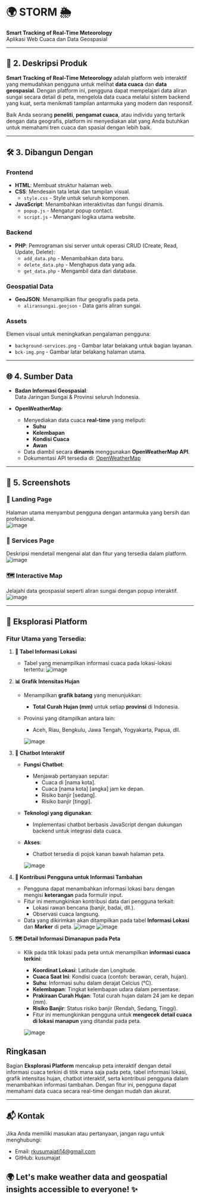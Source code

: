 # 🌍 **STORM** 🌦️  
**Smart Tracking of Real-Time Meteorology**  
Aplikasi Web Cuaca dan Data Geospasial

---

## 📝 **2. Deskripsi Produk**  
**Smart Tracking of Real-Time Meteorology** adalah platform web interaktif yang memudahkan pengguna untuk melihat **data cuaca** dan **data geospasial**. Dengan platform ini, pengguna dapat mempelajari data aliran sungai secara detail di peta, mengelola data cuaca melalui sistem backend yang kuat, serta menikmati tampilan antarmuka yang modern dan responsif.

Baik Anda seorang **peneliti**, **pengamat cuaca**, atau individu yang tertarik dengan data geografis, platform ini menyediakan alat yang Anda butuhkan untuk memahami tren cuaca dan spasial dengan lebih baik.



---

## 🛠️ **3. Dibangun Dengan**

### **Frontend**  
- **HTML**: Membuat struktur halaman web.  
- **CSS**: Mendesain tata letak dan tampilan visual.   
   - `style.css` - Style untuk seluruh komponen.  
- **JavaScript**: Menambahkan interaktivitas dan fungsi dinamis.  
   - `popup.js` - Mengatur popup contact.  
   - `script.js` - Menangani logika utama website.  

### **Backend**  
- **PHP**: Pemrograman sisi server untuk operasi CRUD (Create, Read, Update, Delete):  
   - `add_data.php` - Menambahkan data baru.  
   - `delete_data.php` - Menghapus data yang ada.  
   - `get_data.php` - Mengambil data dari database.  

### **Geospatial Data**  
- **GeoJSON**: Menampilkan fitur geografis pada peta.  
   - `aliransungai.geojson` - Data garis aliran sungai.  

### **Assets**  
Elemen visual untuk meningkatkan pengalaman pengguna:  
- `background-services.png` - Gambar latar belakang untuk bagian layanan.  
- `bck-img.png` - Gambar latar belakang halaman utama.  

---

## 🌐 **4. Sumber Data**  
- **Badan Informasi Geospasial**:  
  Data Jaringan Sungai & Provinsi seluruh Indonesia.  

- **OpenWeatherMap**:  
   - Menyediakan data cuaca **real-time** yang meliputi:  
     - **Suhu** 
     - **Kelembapan**  
     - **Kondisi Cuaca**
     - **Awan**
   - Data diambil secara **dinamis** menggunakan **OpenWeatherMap API**.  
   - Dokumentasi API tersedia di: [OpenWeatherMap](https://openweathermap.org/api)  

---

## 📸 **5. Screenshots**

### 🔖 **Landing Page**  
Halaman utama menyambut pengguna dengan antarmuka yang bersih dan profesional.  
![image](https://github.com/user-attachments/assets/c3df9ba3-d70b-460e-8f92-2a494157d4da)

### 🔧 **Services Page**  
Deskripsi mendetail mengenai alat dan fitur yang tersedia dalam platform.  
![image](https://github.com/user-attachments/assets/440b5bc2-f6ad-4154-aef7-f8d413d898ac)

### 🗺️ **Interactive Map**  
Jelajahi data geospasial seperti aliran sungai dengan popup interaktif.  
![image](https://github.com/user-attachments/assets/2163a35f-0d97-40dd-930a-9b3ff0d26433)


---

## 🚀 **Eksplorasi Platform**  
### **Fitur Utama yang Tersedia:**
1. **📍 Tabel Informasi Lokasi**
   - Tabel yang menampilkan informasi cuaca pada lokasi-lokasi tertentu:
![image](https://github.com/user-attachments/assets/2e5e6265-be50-42c0-8705-ffe4c9e38c2a)

2. **📊 Grafik Intensitas Hujan**
   - Menampilkan **grafik batang** yang menunjukkan:  
     - **Total Curah Hujan (mm)** untuk setiap **provinsi** di Indonesia.  
   - Provinsi yang ditampilkan antara lain:  
     - Aceh, Riau, Bengkulu, Jawa Tengah, Yogyakarta, Papua, dll.
       
      ![image](https://github.com/user-attachments/assets/2b838491-9e57-434a-a6af-1c75250ce5cf)

5. **🤖 Chatbot Interaktif**  
   - **Fungsi Chatbot**:    
     - Menjawab pertanyaan seputar:  
       - Cuaca di [nama kota].
       - Cuaca [nama kota] [angka] jam ke depan.
       - Risiko banjir [sedang].  
       - Risiko banjir [tinggi].  
   - **Teknologi yang digunakan**:  
     - Implementasi chatbot berbasis JavaScript dengan dukungan backend untuk integrasi data cuaca.  
   - **Akses**:  
     - Chatbot tersedia di pojok kanan bawah halaman peta.
       
      ![image](https://github.com/user-attachments/assets/d2b02bb6-0213-4550-b5c0-852b41d396b2)

6. **📝 Kontribusi Pengguna untuk Informasi Tambahan**  
   - Pengguna dapat menambahkan informasi lokasi baru dengan mengisi **keterangan** pada formulir input.  
   - Fitur ini memungkinkan kontribusi data dari pengguna terkait:  
     - Lokasi rawan bencana (banjir, badai, dll.).  
     - Observasi cuaca langsung.  
   - Data yang dikirimkan akan ditampilkan pada tabel **Informasi Lokasi** dan **Marker** di peta.
   ![image](https://github.com/user-attachments/assets/8e6d347b-9f35-4dae-913b-1354c89ee5c8) ![image](https://github.com/user-attachments/assets/3d562fd6-fd9b-4b11-8b61-10efe2b7aa87)

7. **🗺️ Detail Informasi Dimanapun pada Peta**  
   - Klik pada titik lokasi pada peta untuk menampilkan **informasi cuaca terkini**:  
     - **Koordinat Lokasi**: Latitude dan Longitude.  
     - **Cuaca Saat Ini**: Kondisi cuaca (contoh: berawan, cerah, hujan).  
     - **Suhu**: Informasi suhu dalam derajat Celcius (°C).  
     - **Kelembapan**: Tingkat kelembapan udara dalam persentase.  
     - **Prakiraan Curah Hujan**: Total curah hujan dalam 24 jam ke depan (mm).  
     - **Risiko Banjir**: Status risiko banjir (Rendah, Sedang, Tinggi).
     - Fitur ini memungkinkan pengguna untuk **mengecek detail cuaca di lokasi manapun** yang ditandai pada peta.
       
     ![image](https://github.com/user-attachments/assets/92b9180b-3a18-425c-857d-b85197151904)





## **Ringkasan**  
Bagian **Eksplorasi Platform** mencakup peta interaktif dengan detail informasi cuaca terkini di titik mana saja pada peta, tabel informasi lokasi, grafik intensitas hujan, chatbot interaktif, serta kontribusi pengguna dalam menambahkan informasi tambahan. Dengan fitur ini, pengguna dapat memahami data cuaca secara real-time dengan mudah dan akurat.  

---

## 📬 **Kontak**
Jika Anda memiliki masukan atau pertanyaan, jangan ragu untuk menghubungi:
- Email: rkusumajati14@gmail.com
- GitHub: kusumajat


## 🌍 Let's make weather data and geospatial insights accessible to everyone! ✨
